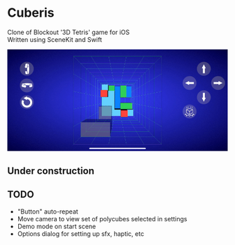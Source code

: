 # Cuberis

Clone of Blockout '3D Tetris' game for iOS\
Written using SceneKit and Swift

![screenshot](gfx/screenshot.gif)

## Under construction

## TODO

* "Button" auto-repeat
* Move camera to view set of polycubes selected in settings
* Demo mode on start scene
* Options dialog for setting up sfx, haptic, etc

